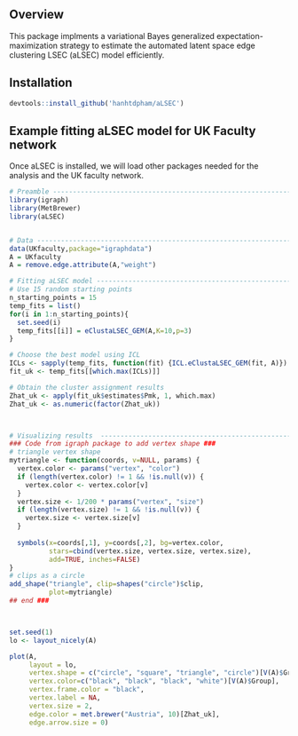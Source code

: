 ## Overview

This package implments a variational Bayes generalized
expectation-maximization strategy to estimate the automated latent space
edge clustering LSEC (aLSEC) model efficiently.

## Installation

``` r
devtools::install_github('hanhtdpham/aLSEC')
```

## Example fitting aLSEC model for UK Faculty network

Once aLSEC is installed, we will load other packages needed for the
analysis and the UK faculty network.

``` r
# Preamble ----------------------------------------------------------------
library(igraph)
library(MetBrewer)
library(aLSEC)


# Data --------------------------------------------------------------------
data(UKfaculty,package="igraphdata")
A = UKfaculty
A = remove.edge.attribute(A,"weight")

# Fitting aLSEC model -----------------------------------------------------
# Use 15 random starting points
n_starting_points = 15
temp_fits = list()
for(i in 1:n_starting_points){
  set.seed(i)
  temp_fits[[i]] = eClustaLSEC_GEM(A,K=10,p=3)
}

# Choose the best model using ICL
ICLs <- sapply(temp_fits, function(fit) {ICL.eClustaLSEC_GEM(fit, A)})
fit_uk <- temp_fits[[which.max(ICLs)]]

# Obtain the cluster assignment results
Zhat_uk <- apply(fit_uk$estimates$Pmk, 1, which.max)
Zhat_uk <- as.numeric(factor(Zhat_uk))



# Visualizing results  ----------------------------------------------------
### Code from igraph package to add vertex shape ###
# triangle vertex shape
mytriangle <- function(coords, v=NULL, params) {
  vertex.color <- params("vertex", "color")
  if (length(vertex.color) != 1 && !is.null(v)) {
    vertex.color <- vertex.color[v]
  }
  vertex.size <- 1/200 * params("vertex", "size")
  if (length(vertex.size) != 1 && !is.null(v)) {
    vertex.size <- vertex.size[v]
  }
  
  symbols(x=coords[,1], y=coords[,2], bg=vertex.color,
          stars=cbind(vertex.size, vertex.size, vertex.size),
          add=TRUE, inches=FALSE)
}
# clips as a circle
add_shape("triangle", clip=shapes("circle")$clip,
          plot=mytriangle)
## end ###



set.seed(1)
lo <- layout_nicely(A)

plot(A,
     layout = lo,
     vertex.shape = c("circle", "square", "triangle", "circle")[V(A)$Group],
     vertex.color=c("black", "black", "black", "white")[V(A)$Group],
     vertex.frame.color = "black",
     vertex.label = NA,
     vertex.size = 2,
     edge.color = met.brewer("Austria", 10)[Zhat_uk],
     edge.arrow.size = 0)
```
